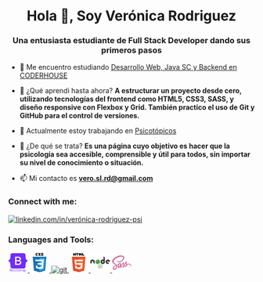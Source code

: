 <h1 align="center">Hola 👋, Soy Verónica Rodriguez</h1>
<h3 align="center">Una entusiasta estudiante de Full Stack Developer dando sus primeros pasos</h3>

- 🌱 Me encuentro estudiando [Desarrollo Web, Java SC y Backend en CODERHOUSE](https://www.coderhouse.com)

- 📄 ¿Qué aprendi hasta ahora? **A estructurar un proyecto desde cero, utilizando tecnologías del frontend como HTML5, CSS3, SASS, y diseño responsive con Flexbox y Grid. También practico el uso de Git y GitHub para el control de versiones.**

- 🔭 Actualmente estoy trabajando en [Psicotópicos](https://veronica-sl-rd.github.io/Repo-Coder/)

- 📝 ¿De qué se trata? **Es una página cuyo objetivo es hacer que la psicología sea accesible, comprensible y útil para todos, sin importar su nivel de conocimiento o situación.**

- 📫 Mi contacto es **vero.sl.rd@gmail.com**

<h3 align="left">Connect with me:</h3>
<p align="left">
<a href="https://linkedin.com/in/verónica-rodriguez-psi" target="blank"><img align="center" src="https://raw.githubusercontent.com/rahuldkjain/github-profile-readme-generator/master/src/images/icons/Social/linked-in-alt.svg" alt="linkedin.com/in/verónica-rodriguez-psi" height="30" width="40" /></a>
</p>

<h3 align="left">Languages and Tools:</h3>
<p align="left"> <a href="https://getbootstrap.com" target="_blank" rel="noreferrer"> <img src="https://raw.githubusercontent.com/devicons/devicon/master/icons/bootstrap/bootstrap-plain-wordmark.svg" alt="bootstrap" width="40" height="40"/> </a> <a href="https://www.w3schools.com/css/" target="_blank" rel="noreferrer"> <img src="https://raw.githubusercontent.com/devicons/devicon/master/icons/css3/css3-original-wordmark.svg" alt="css3" width="40" height="40"/> </a> <a href="https://git-scm.com/" target="_blank" rel="noreferrer"> <img src="https://www.vectorlogo.zone/logos/git-scm/git-scm-icon.svg" alt="git" width="40" height="40"/> </a> <a href="https://www.w3.org/html/" target="_blank" rel="noreferrer"> <img src="https://raw.githubusercontent.com/devicons/devicon/master/icons/html5/html5-original-wordmark.svg" alt="html5" width="40" height="40"/> </a> <a href="https://nodejs.org" target="_blank" rel="noreferrer"> <img src="https://raw.githubusercontent.com/devicons/devicon/master/icons/nodejs/nodejs-original-wordmark.svg" alt="nodejs" width="40" height="40"/> </a> <a href="https://sass-lang.com" target="_blank" rel="noreferrer"> <img src="https://raw.githubusercontent.com/devicons/devicon/master/icons/sass/sass-original.svg" alt="sass" width="40" height="40"/> </a> </p>
